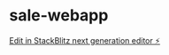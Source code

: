 # sale-webapp

[Edit in StackBlitz next generation editor ⚡️](https://stackblitz.com/~/github.com/skalaliya/sale-webapp)